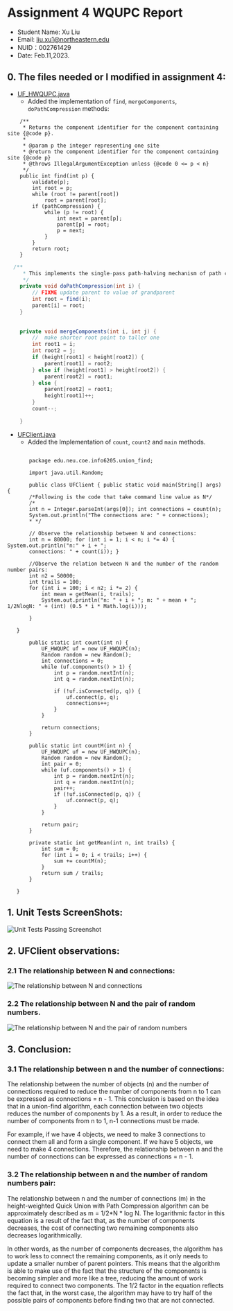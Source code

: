 # Assignment 4 WQUPC Report

- Student Name: Xu Liu
- Email: liu.xu1@northeastern.edu
- NUID：002761429
- Date: Feb.11,2023.

## 0. The files needed or I modified in assignment 4:

- [UF_HWQUPC.java](/src/main/java/edu/neu/coe/info6205/union_find/UF_HWQUPC.java)
    - Added the implementation of `find`, `mergeComponents`, `doPathCompression`
      methods:

```
    /**
     * Returns the component identifier for the component containing site {@code p}.
     *
     * @param p the integer representing one site
     * @return the component identifier for the component containing site {@code p}
     * @throws IllegalArgumentException unless {@code 0 <= p < n}
     */
    public int find(int p) {
        validate(p);
        int root = p;
        while (root != parent[root])
            root = parent[root];
        if (pathCompression) {
            while (p != root) {
                int next = parent[p];
                parent[p] = root;
                p = next;
            }
        }
        return root;
    }
```

```java 
  /**
     * This implements the single-pass path-halving mechanism of path compression
     */
    private void doPathCompression(int i) {
        // FIXME update parent to value of grandparent
        int root = find(i);
        parent[i] = root;
    }
    
    
    private void mergeComponents(int i, int j) {
        //  make shorter root point to taller one
        int root1 = i;
        int root2 = j;
        if (height[root1] < height[root2]) {
            parent[root1] = root2;
        } else if (height[root1] > height[root2]) {
            parent[root2] = root1;
        } else {
            parent[root2] = root1;
            height[root1]++;
        }
        count--;

    }
```

- [UFClient.java](/src/main/java/edu/neu/coe/info6205/union_find/UFClient.java)
    - Added the Implementation of `count`, `count2` and `main` methods.

 ```

        package edu.neu.coe.info6205.union_find;
        
        import java.util.Random;
        
        public class UFClient { public static void main(String[] args) { 
        /*Following is the code that take command line value as N*/ 
        /*
        int n = Integer.parseInt(args[0]); int connections = count(n);
        System.out.println("The connections are: " + connections);
        * */
        
        // Observe the relationship between N and connections:
        int n = 80000; for (int i = 1; i < n; i *= 4) { System.out.println("n:" + i + ";
        connections: " + count(i)); }

        //Observe the relation between N and the number of the random number pairs:
        int n2 = 50000;
        int trails = 100;
        for (int i = 100; i < n2; i *= 2) {
            int mean = getMean(i, trails);
            System.out.println("n: " + i + "; m: " + mean + "; 1/2NlogN: " + (int) (0.5 * i * Math.log(i)));

        }

    }

        public static int count(int n) {
            UF_HWQUPC uf = new UF_HWQUPC(n);
            Random random = new Random();
            int connections = 0;
            while (uf.components() > 1) {
                int p = random.nextInt(n);
                int q = random.nextInt(n);
    
                if (!uf.isConnected(p, q)) {
                    uf.connect(p, q);
                    connections++;
                }
            }
    
            return connections;
        }
    
        public static int countM(int n) {
            UF_HWQUPC uf = new UF_HWQUPC(n);
            Random random = new Random();
            int pair = 0;
            while (uf.components() > 1) {
                int p = random.nextInt(n);
                int q = random.nextInt(n);
                pair++;
                if (!uf.isConnected(p, q)) {
                    uf.connect(p, q);
                }
            }
    
            return pair;
        }
    
        private static int getMean(int n, int trails) {
            int sum = 0;
            for (int i = 0; i < trails; i++) {
                sum += countM(n);
            }
            return sum / trails;
        }
    
    }

```

## 1. Unit Tests ScreenShots:

![Unit Tests Passing Screenshot](/src/main/resources/screen_shots/UF_Unit_Tests.png)

## 2. UFClient observations:

### 2.1 The relationship between N and connections:

![The relationship between N and connections](/src/main/resources/screen_shots/relations_N_Connections.png)

### 2.2 The relationship between N and the pair of random numbers.

![The relationship between N and the pair of random numbers](/src/main/resources/screen_shots/relations_N_m.png)

## 3. Conclusion:

### 3.1 The relationship between n and the number of connections:

The relationship between the number of objects (n) and the number of connections
required to reduce the number of components from n to 1 can be expressed as
connections = n - 1. This conclusion is based on the idea that in a union-find
algorithm, each connection between two objects reduces the number of components
by 1. As a result, in order to reduce the number of components from n to 1, n-1
connections must be made.

For example, if we have 4 objects, we need to make 3 connections to connect them
all and form a single component. If we have 5 objects, we need to make 4
connections. Therefore, the relationship between n and the number of connections
can be expressed as connections = n - 1.

### 3.2 The relationship between n and the number of random numbers pair:

The relationship between n and the number of connections (m) in the
height-weighted Quick Union with Path Compression algorithm can be approximately
described as m = 1/2*N * log N. The logarithmic factor in this equation is a
result of the fact that, as the number of components decreases, the cost of
connecting two remaining components also decreases logarithmically.

In other words, as the number of components decreases, the algorithm has to work
less to connect the remaining components, as it only needs to update a smaller
number of parent pointers. This means that the algorithm is able to make use of
the fact that the structure of the components is becoming simpler and more like
a tree, reducing the amount of work required to connect two components. The 1/2
factor in the equation reflects the fact that, in the worst case, the algorithm
may have to try half of the possible pairs of components before finding two that
are not connected.
